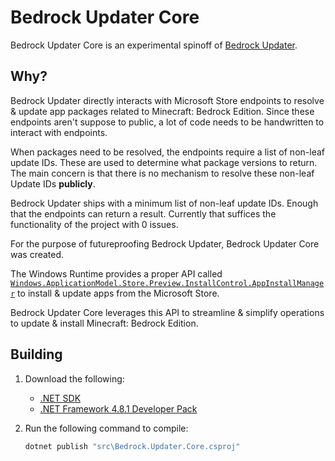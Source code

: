 # Bedrock Updater Core

Bedrock Updater Core is an experimental spinoff of [Bedrock Updater](https://github.com/Aetopia/BedrockUpdater).

## Why?

Bedrock Updater directly interacts with Microsoft Store endpoints to resolve & update app packages related to Minecraft: Bedrock Edition. 
Since these endpoints aren't suppose to public, a lot of code needs to be handwritten to interact with endpoints. 

When packages need to be resolved, the endpoints require a list of non-leaf update IDs. 
These are used to determine what package versions to return. 
The main concern is that there is no mechanism to resolve these non-leaf Update IDs **publicly**.

Bedrock Updater ships with a minimum list of non-leaf update IDs. Enough that the endpoints can return a result.
Currently that suffices the functionality of the project with 0 issues.

For the purpose of futureproofing Bedrock Updater, Bedrock Updater Core was created.

The Windows Runtime provides a proper API called [`Windows.ApplicationModel.Store.Preview.InstallControl.AppInstallManager`](https://learn.microsoft.com/uwp/api/windows.applicationmodel.store.preview.installcontrol.appinstallmanager) to install & update apps from the Microsoft Store.

Bedrock Updater Core leverages this API to streamline & simplify operations to update & install Minecraft: Bedrock Edition. 

## Building
1. Download the following:
    - [.NET SDK](https://dotnet.microsoft.com/en-us/download)
    - [.NET Framework 4.8.1 Developer Pack](https://dotnet.microsoft.com/en-us/download/dotnet-framework/thank-you/net481-developer-pack-offline-installer)

2. Run the following command to compile:

    ```cmd
    dotnet publish "src\Bedrock.Updater.Core.csproj"
    ```
